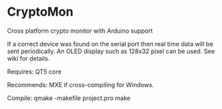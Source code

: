 # CryptoMon
Cross platform crypto monitor with Arduino support

If a correct device was found on the serial port then real time data will be sent periodically.
An OLED display such as 128x32 pixel can be used. See wiki for details.

Requires:
QT5 core

Recommends:
MXE if cross-compiling for Windows.

Compile:
qmake -makefile project.pro
make


